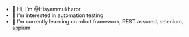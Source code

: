 - 👋 Hi, I’m @Hisyammukharor
- 👀 I’m interested in automation testing
- 🌱 I’m currently learning on robot framework, REST assured, selenium, appium

<!---
Hisyammukh/Hisyammukh is a ✨ special ✨ repository because its `README.md` (this file) appears on your GitHub profile.
You can click the Preview link to take a look at your changes.
--->
